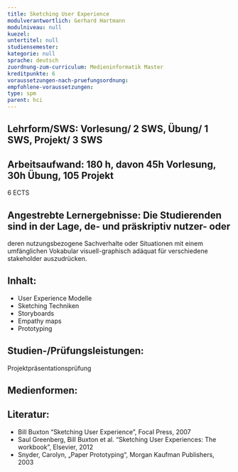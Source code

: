 ```yaml
---
title: Sketching User Experience
modulverantwortlich: Gerhard Hartmann
modulniveau: null
kuezel: 
untertitel: null
studiensemester: 
kategorie: null
sprache: deutsch
zuordnung-zum-curriculum: Medieninformatik Master
kreditpunkte: 6
voraussetzungen-nach-pruefungsordnung:
empfohlene-voraussetzungen: 
type: spm
parent: hci
---
```


## Lehrform/SWS: Vorlesung/ 2 SWS, Übung/ 1 SWS, Projekt/ 3 SWS


## Arbeitsaufwand: 180 h, davon 45h Vorlesung, 30h Übung, 105 Projekt
6 ECTS



## Angestrebte Lernergebnisse: Die Studierenden sind in der Lage, de-  und präskriptiv nutzer- oder 
deren nutzungsbezogene Sachverhalte oder Situationen mit einem umfänglichen Vokabular visuell-graphisch adäquat für 
verschiedene stakeholder auszudrücken.


## Inhalt:
- User Experience Modelle
-	Sketching Techniken
-	Storyboards
-	Empathy maps
-	Prototyping


 
## Studien-/Prüfungsleistungen:
Projektpräsentationsprüfung

## Medienformen:


## Literatur:
- Bill Buxton “Sketching User Experience”, Focal Press, 2007
- Saul Greenberg, Bill Buxton et al. “Sketching User Experiences: The workbook”, Elsevier, 2012
-	Snyder, Carolyn, „Paper Prototyping“, Morgan Kaufman Publishers, 2003
